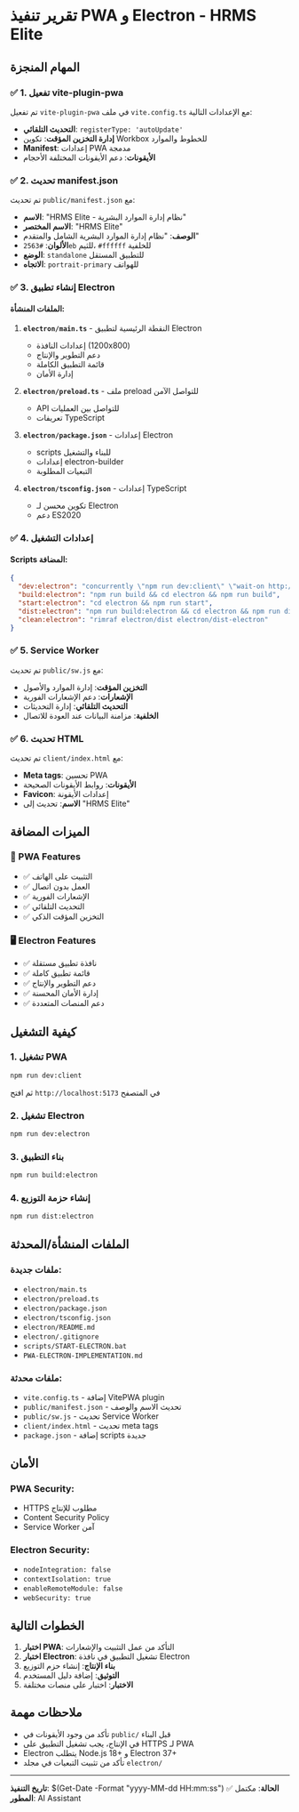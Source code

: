 # تقرير تنفيذ PWA و Electron - HRMS Elite

## المهام المنجزة

### ✅ 1. تفعيل vite-plugin-pwa

تم تفعيل `vite-plugin-pwa` في ملف `vite.config.ts` مع الإعدادات التالية:

- **التحديث التلقائي**: `registerType: 'autoUpdate'`
- **إدارة التخزين المؤقت**: تكوين Workbox للخطوط والموارد
- **Manifest**: إعدادات PWA مدمجة
- **الأيقونات**: دعم الأيقونات المختلفة الأحجام

### ✅ 2. تحديث manifest.json

تم تحديث `public/manifest.json` مع:

- **الاسم**: "HRMS Elite - نظام إدارة الموارد البشرية"
- **الاسم المختصر**: "HRMS Elite"
- **الوصف**: "نظام إدارة الموارد البشرية الشامل والمتقدم"
- **الألوان**: `#2563eb` للثيم، `#ffffff` للخلفية
- **الوضع**: `standalone` للتطبيق المستقل
- **الاتجاه**: `portrait-primary` للهواتف

### ✅ 3. إنشاء تطبيق Electron

#### الملفات المنشأة:

1. **`electron/main.ts`** - النقطة الرئيسية لتطبيق Electron
   - إعدادات النافذة (1200x800)
   - دعم التطوير والإنتاج
   - قائمة التطبيق الكاملة
   - إدارة الأمان

2. **`electron/preload.ts`** - ملف preload للتواصل الآمن
   - API للتواصل بين العمليات
   - تعريفات TypeScript

3. **`electron/package.json`** - إعدادات Electron
   - scripts للبناء والتشغيل
   - إعدادات electron-builder
   - التبعيات المطلوبة

4. **`electron/tsconfig.json`** - إعدادات TypeScript
   - تكوين محسن لـ Electron
   - دعم ES2020

### ✅ 4. إعدادات التشغيل

#### Scripts المضافة:

```json
{
  "dev:electron": "concurrently \"npm run dev:client\" \"wait-on http://localhost:5173 && cd electron && npm run dev\"",
  "build:electron": "npm run build && cd electron && npm run build",
  "start:electron": "cd electron && npm run start",
  "dist:electron": "npm run build:electron && cd electron && npm run dist",
  "clean:electron": "rimraf electron/dist electron/dist-electron"
}
```

### ✅ 5. Service Worker

تم تحديث `public/sw.js` مع:

- **التخزين المؤقت**: إدارة الموارد والأصول
- **الإشعارات**: دعم الإشعارات الفورية
- **التحديث التلقائي**: إدارة التحديثات
- **الخلفية**: مزامنة البيانات عند العودة للاتصال

### ✅ 6. تحديث HTML

تم تحديث `client/index.html` مع:

- **Meta tags**: تحسين PWA
- **الأيقونات**: روابط الأيقونات الصحيحة
- **Favicon**: إعدادات الأيقونة
- **الاسم**: تحديث إلى "HRMS Elite"

## الميزات المضافة

### 🔧 PWA Features
- ✅ التثبيت على الهاتف
- ✅ العمل بدون اتصال
- ✅ الإشعارات الفورية
- ✅ التحديث التلقائي
- ✅ التخزين المؤقت الذكي

### 🖥️ Electron Features
- ✅ نافذة تطبيق مستقلة
- ✅ قائمة تطبيق كاملة
- ✅ دعم التطوير والإنتاج
- ✅ إدارة الأمان المحسنة
- ✅ دعم المنصات المتعددة

## كيفية التشغيل

### 1. تشغيل PWA
```bash
npm run dev:client
```
ثم افتح `http://localhost:5173` في المتصفح

### 2. تشغيل Electron
```bash
npm run dev:electron
```

### 3. بناء التطبيق
```bash
npm run build:electron
```

### 4. إنشاء حزمة التوزيع
```bash
npm run dist:electron
```

## الملفات المنشأة/المحدثة

### ملفات جديدة:
- `electron/main.ts`
- `electron/preload.ts`
- `electron/package.json`
- `electron/tsconfig.json`
- `electron/README.md`
- `electron/.gitignore`
- `scripts/START-ELECTRON.bat`
- `PWA-ELECTRON-IMPLEMENTATION.md`

### ملفات محدثة:
- `vite.config.ts` - إضافة VitePWA plugin
- `public/manifest.json` - تحديث الاسم والوصف
- `public/sw.js` - تحديث Service Worker
- `client/index.html` - تحديث meta tags
- `package.json` - إضافة scripts جديدة

## الأمان

### PWA Security:
- HTTPS مطلوب للإنتاج
- Content Security Policy
- Service Worker آمن

### Electron Security:
- `nodeIntegration: false`
- `contextIsolation: true`
- `enableRemoteModule: false`
- `webSecurity: true`

## الخطوات التالية

1. **اختبار PWA**: التأكد من عمل التثبيت والإشعارات
2. **اختبار Electron**: تشغيل التطبيق في نافذة Electron
3. **بناء الإنتاج**: إنشاء حزم التوزيع
4. **التوثيق**: إضافة دليل المستخدم
5. **الاختبار**: اختبار على منصات مختلفة

## ملاحظات مهمة

- تأكد من وجود الأيقونات في `public/` قبل البناء
- في الإنتاج، يجب تشغيل التطبيق على HTTPS لـ PWA
- Electron يتطلب Node.js 18+ و Electron 37+
- تأكد من تثبيت التبعيات في مجلد `electron/`

---

**تاريخ التنفيذ**: $(Get-Date -Format "yyyy-MM-dd HH:mm:ss")
**الحالة**: مكتمل ✅
**المطور**: AI Assistant 
